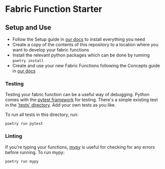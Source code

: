 Fabric Function Starter
========================


Setup and Use
-------------
- Follow the Setup guide in [our docs](https://docs.generative.vision/) to install everything you need
- Create a copy of the contents of this repository to a location where you want to develop your fabric functions
- Install the relevant python packages which can be done by running `poetry install`
- Create and use your new Fabric Functions following the Concepts guide in [our docs](https://docs.generative.vision/)

### Testing
Testing your fabric function can be a useful way of debugging.
Python comes with the [pytest framework](https://docs.pytest.org/en/stable/) for testing.
There's a simple existing test in the ['tests' directory](/tests).
Add your own tests as you like.

To run all tests in this directory, run:
```shell
poetry run pytest
```

### Linting
If you're typing your functions,
[mypy](https://mypy.readthedocs.io/en/stable/) is useful for checking for any errors before running.
To run mypy:
```shell
poetry run mypy
```
